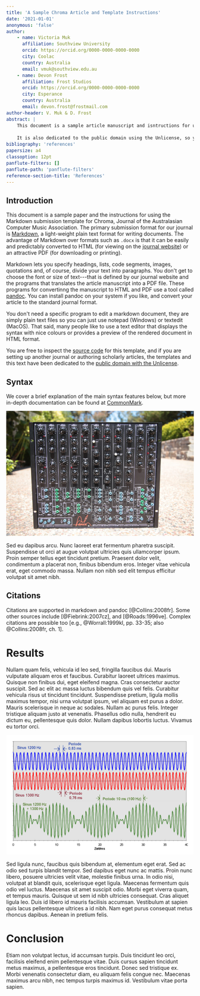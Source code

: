 ```yaml
---
title: 'A Sample Chroma Article and Template Instructions'
date: '2021-01-01'
anonymous: 'false'
author: 
    - name: Victoria Muk
      affiliation: Southview University
      orcid: https://orcid.org/0000-0000-0000-0000
      city: Coolac
      country: Australia
      email: vmuk@southview.edu.au
    - name: Devon Frost
      affiliation: Frost Studios
      orcid: https://orcid.org/0000-0000-0000-0000
      city: Esperance
      country: Australia
      email: devon.frost@frostmail.com
author-header: V. Muk & D. Frost
abstract: |
    This document is a sample article manuscript and isntructions for using the markdown submission template for Chroma, Journal of the Australasian Computer Music Association.

    It is also dedicated to the public domain using the Unlicense, so you are free to use it in other journals, documents, or any other purpose.
bibliography: 'references'
papersize: a4
classoption: 12pt
panflute-filters: []
panflute-path: 'panflute-filters'
reference-section-title: 'References'
---
```


## Introduction

This document is a sample paper and the instructions for using the Markdown submission template for Chroma, Journal of the Australasian Computer Music Association. The primary submission format for our journal is [Markdown](https://daringfireball.net/projects/markdown/), a light-weight plain text format for writing documents. The advantage of Markdown over formats such as `.docx` is that it can be easily and predictably converted to HTML (for viewing on the [journal website](https://journal.computermusic.org.au)) or an attractive PDF (for downloading or printing).

Markdown lets you specify headings, lists, code segments, images, quotations and, of course, divide your text into paragraphs. You don't get to choose the font or size of text---that is defined by our journal website and the programs that translates the article manuscript into a PDF file. These programs for convertinng the manuscript to HTML and PDF use a tool called [pandoc](https://pandoc.org). You can install pandoc on your system if you like, and convert your article to the standard journal format.

You don't need a specific program to edit a markdown document, they are simply plain text files so you can just use notepad (Windows) or textedit (MacOS). That said, many people like to use a text editor that displays the syntax with nice colours or provides a preview of the rendered document in HTML format.

You are free to inspect the [source code](https://github.com/cpmpercussion/chroma-template) for this template, and if you are setting up another journal or authoring scholarly articles, the templates and this text have been dedicated to the [public domain with the Unlicense](https://github.com/cpmpercussion/chroma-template/blob/main/LICENSE).

## Syntax

We cover a brief explanation of the main syntax features below, but more in-depth documentation can be found at [CommonMark](https://commonmark.org/help/).

![Synthesiser by Matrixsynth (Public Domain)](media/synthesiser.jpg)



Sed eu dapibus arcu. Nunc laoreet erat fermentum pharetra suscipit. Suspendisse ut orci at augue volutpat ultricies quis ullamcorper ipsum. Proin semper tellus eget tincidunt pretium. Praesent dolor velit, condimentum a placerat non, finibus bibendum eros. Integer vitae vehicula erat, eget commodo massa. Nullam non nibh sed elit tempus efficitur volutpat sit amet nibh.

## Citations

Citations are supported in markdown and pandoc [@Collins:2008fr]. Some other sources include [@Fiebrink:2007cz], and [@Roads:1996ve]. Complex citations are possible too [e.g., @Worrall:1999kl, pp. 33-35; also @Collins:2008fr, ch. 1].

# Results

Nullam quam felis, vehicula id leo sed, fringilla faucibus dui. Mauris vulputate aliquam eros et faucibus. Curabitur laoreet ultrices maximus. Quisque non finibus dui, eget eleifend magna. Cras consectetur auctor suscipit. Sed ac elit ac massa luctus bibendum quis vel felis. Curabitur vehicula risus ut tincidunt tincidunt. Suspendisse pretium, ligula mollis maximus tempor, nisi urna volutpat ipsum, vel aliquam est purus a dolor. Mauris scelerisque in neque ac sodales. Nullam ac purus felis. Integer tristique aliquam justo at venenatis. Phasellus odio nulla, hendrerit eu dictum eu, pellentesque quis dolor. Nullam dapibus lobortis luctus. Vivamus eu tortor orci.

![Sinus superposition by Skyhead (Public Domain)](media/waves.jpg)

Sed ligula nunc, faucibus quis bibendum at, elementum eget erat. Sed ac odio sed turpis blandit tempor. Sed dapibus eget nunc ac mattis. Proin nunc libero, posuere ultricies velit vitae, molestie finibus urna. In odio nisi, volutpat at blandit quis, scelerisque eget ligula. Maecenas fermentum quis odio vel luctus. Maecenas sit amet suscipit odio. Morbi eget viverra quam, et tempus mauris. Quisque ut sem id nibh ultricies consequat. Cras aliquet ligula leo. Duis id libero id mauris facilisis accumsan. Vestibulum at sapien quis lacus pellentesque ultrices a id nibh. Nam eget purus consequat metus rhoncus dapibus. Aenean in pretium felis.

# Conclusion

Etiam non volutpat lectus, id accumsan turpis. Duis tincidunt leo orci, facilisis eleifend enim pellentesque vitae. Duis cursus sapien tincidunt metus maximus, a pellentesque eros tincidunt. Donec sed tristique ex. Morbi venenatis consectetur diam, eu aliquam felis congue nec. Maecenas maximus arcu nibh, nec tempus turpis maximus id. Vestibulum vitae porta sapien.
